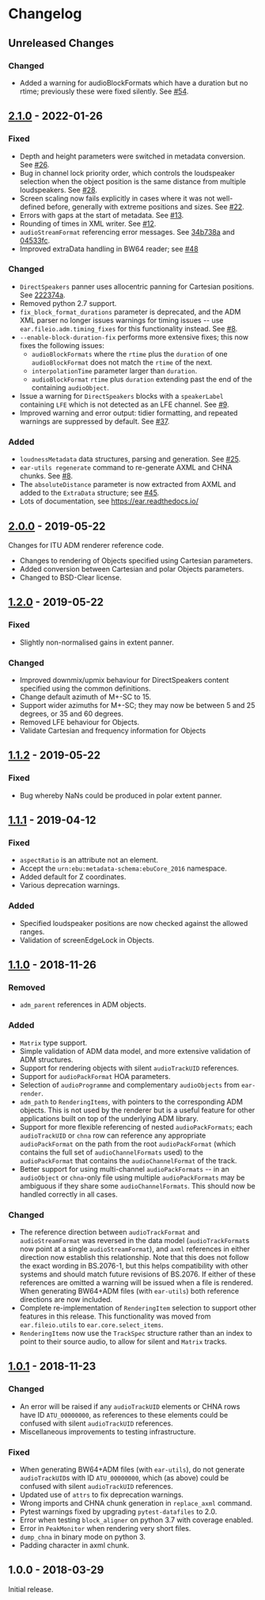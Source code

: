 # Changelog

## Unreleased Changes

### Changed
- Added a warning for audioBlockFormats which have a duration but no rtime; previously these were fixed silently. See [#54].

## [2.1.0] - 2022-01-26

### Fixed
- Depth and height parameters were switched in metadata conversion. See [#26].
- Bug in channel lock priority order, which controls the loudspeaker selection when the object position is the same distance from multiple loudspeakers. See [#28].
- Screen scaling now fails explicitly in cases where it was not well-defined before, generally with extreme positions and sizes. See [#22].
- Errors with gaps at the start of metadata. See [#13].
- Rounding of times in XML writer. See [#12].
- `audioStreamFormat` referencing error messages. See [34b738a] and [04533fc].
- Improved extraData handling in BW64 reader; see [#48]

### Changed
- `DirectSpeakers` panner uses allocentric panning for Cartesian positions. See [222374a].
- Removed python 2.7 support.
- `fix_block_format_durations` parameter is deprecated, and the ADM XML parser no longer issues warnings for timing issues -- use `ear.fileio.adm.timing_fixes` for this functionality instead. See [#8].
- `--enable-block-duration-fix` performs more extensive fixes; this now fixes the following issues:
    - `audioBlockFormats` where the `rtime` plus the `duration` of one `audioBlockFormat` does not match the `rtime` of the next.
    - `interpolationTime` parameter larger than `duration`.
    - `audioBlockFormat` `rtime` plus `duration` extending past the end of the containing `audioObject`.
- Issue a warning for `DirectSpeakers` blocks with a `speakerLabel` containing `LFE` which is not detected as an LFE channel. See [#9].
- Improved warning and error output: tidier formatting, and repeated warnings are suppressed by default. See [#37].

### Added
- `loudnessMetadata` data structures, parsing and generation. See [#25].
- `ear-utils regenerate` command to re-generate AXML and CHNA chunks. See [#8].
- The `absoluteDistance` parameter is now extracted from AXML and added to the `ExtraData` structure; see [#45].
- Lots of documentation, see https://ear.readthedocs.io/

## [2.0.0] - 2019-05-22

Changes for ITU ADM renderer reference code.

- Changes to rendering of Objects specified using Cartesian parameters.
- Added conversion between Cartesian and polar Objects parameters.
- Changed to BSD-Clear license.

## [1.2.0] - 2019-05-22

### Fixed
- Slightly non-normalised gains in extent panner.

### Changed
- Improved downmix/upmix behaviour for DirectSpeakers content specified using
  the common definitions.
- Change default azimuth of M+-SC to 15.
- Support wider azimuths for M+-SC; they may now be between 5 and 25 degrees,
  or 35 and 60 degrees.
- Removed LFE behaviour for Objects.
- Validate Cartesian and frequency information for Objects

## [1.1.2] - 2019-05-22

### Fixed
- Bug whereby NaNs could be produced in polar extent panner.

## [1.1.1] - 2019-04-12

### Fixed
- `aspectRatio` is an attribute not an element.
- Accept the `urn:ebu:metadata-schema:ebuCore_2016` namespace.
- Added default for Z coordinates.
- Various deprecation warnings.

### Added
- Specified loudspeaker positions are now checked against the allowed ranges.
- Validation of screenEdgeLock in Objects.

## [1.1.0] - 2018-11-26

### Removed
- `adm_parent` references in ADM objects.

### Added
- `Matrix` type support.
- Simple validation of ADM data model, and more extensive validation of ADM
  structures.
- Support for rendering objects with silent `audioTrackUID` references.
- Support for `audioPackFormat` HOA parameters.
- Selection of `audioProgramme` and complementary `audioObjects` from
  `ear-render`.
- `adm_path` to `RenderingItems`, with pointers to the corresponding ADM
  objects. This is not used by the renderer but is a useful feature for other
  applications built on top of the underlying ADM library.
- Support for more flexible referencing of nested `audioPackFormats`; each
  `audioTrackUID` or `chna` row can reference any appropriate `audioPackFormat`
  on the path from the root `audioPackFormat` (which contains the full set of
  `audioChannelFormats` used) to the `audioPackFormat` that contains the
  `audioChannelFormat` of the track.
- Better support for using multi-channel `audioPackFormats` -- in an
  `audioObject` or `chna`-only file using multiple `audioPackFormats` may be
  ambiguous if they share some `audioChannelFormats`. This should now be
  handled correctly in all cases.

### Changed
- The reference direction between `audioTrackFormat` and `audioStreamFormat`
  was reversed in the data model (`audioTrackFormat`s now point at a single
  `audioStreamFormat`), and `axml` references in either direction now establish
  this relationship. Note that this does not follow the exact wording in
  BS.2076-1, but this helps compatibility with other systems and should match
  future revisions of BS.2076. If either of these references are omitted a
  warning will be issued when a file is rendered. When generating BW64+ADM
  files (with `ear-utils`) both reference directions are now included.
- Complete re-implementation of `RenderingItem` selection to support other
  features in this release. This functionality was moved from
  `ear.fileio.utils` to `ear.core.select_items`.
- `RenderingItems` now use the `TrackSpec` structure rather than an index to
  point to their source audio, to allow for silent and `Matrix` tracks.

## [1.0.1] - 2018-11-23

### Changed
- An error will be raised if any `audioTrackUID` elements or CHNA rows have ID
  `ATU_00000000`, as references to these elements could be confused with silent
  `audioTrackUID` references.
- Miscellaneous improvements to testing infrastructure.

### Fixed
- When generating BW64+ADM files (with `ear-utils`), do not generate
  `audioTrackUID`s with ID `ATU_00000000`, which (as above) could be confused
  with silent `audioTrackUID` references.
- Updated use of `attrs` to fix deprecation warnings.
- Wrong imports and CHNA chunk generation in `replace_axml` command.
- Pytest warnings fixed by upgrading `pytest-datafiles` to 2.0.
- Error when testing `block_aligner` on python 3.7 with coverage enabled.
- Error in `PeakMonitor` when rendering very short files.
- `dump_chna` in binary mode on python 3.
- Padding character in axml chunk.

## 1.0.0 - 2018-03-29

Initial release.

[#8]: https://github.com/ebu/ebu_adm_renderer/pull/8
[#9]: https://github.com/ebu/ebu_adm_renderer/pull/9
[#12]: https://github.com/ebu/ebu_adm_renderer/pull/12
[#13]: https://github.com/ebu/ebu_adm_renderer/pull/13
[#22]: https://github.com/ebu/ebu_adm_renderer/pull/22
[#25]: https://github.com/ebu/ebu_adm_renderer/pull/25
[#26]: https://github.com/ebu/ebu_adm_renderer/pull/26
[#28]: https://github.com/ebu/ebu_adm_renderer/pull/28
[#37]: https://github.com/ebu/ebu_adm_renderer/pull/37
[#45]: https://github.com/ebu/ebu_adm_renderer/pull/45
[#48]: https://github.com/ebu/ebu_adm_renderer/pull/48
[#54]: https://github.com/ebu/ebu_adm_renderer/pull/54
[34b738a]: https://github.com/ebu/ebu_adm_renderer/commit/34b738a
[04533fc]: https://github.com/ebu/ebu_adm_renderer/commit/04533fc
[222374a]: https://github.com/ebu/ebu_adm_renderer/commit/222374a
[2.1.0]: https://github.com/ebu/ebu_adm_renderer/compare/2.0.0...2.1.0
[2.0.0]: https://github.com/ebu/ebu_adm_renderer/compare/1.2.0...2.0.0
[1.2.0]: https://github.com/ebu/ebu_adm_renderer/compare/1.1.2...1.2.0
[1.1.2]: https://github.com/ebu/ebu_adm_renderer/compare/1.1.1...1.1.2
[1.1.1]: https://github.com/ebu/ebu_adm_renderer/compare/1.1.0...1.1.1
[1.1.0]: https://github.com/ebu/ebu_adm_renderer/compare/1.0.1...1.1.0
[1.0.1]: https://github.com/ebu/ebu_adm_renderer/compare/1.0.0...1.0.1
